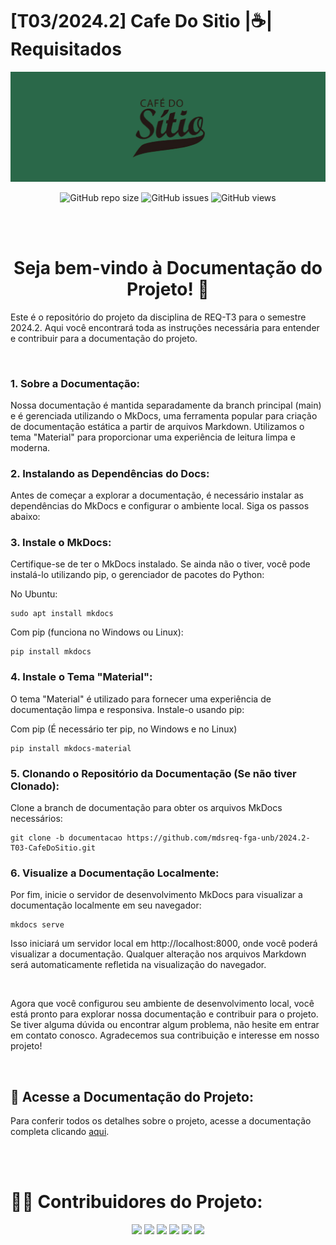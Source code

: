 # [T03/2024.2] Cafe Do Sitio |☕| Requisitados

![Banner](./docs/assets/CafeSitioBanner.png)

<div align="center">

![GitHub repo size](https://img.shields.io/github/repo-size/mdsreq-fga-unb/2024.2-T03-CafeDoSitio?style=for-the-badge)
![GitHub issues](https://img.shields.io/github/issues/mdsreq-fga-unb/2024.2-T03-CafeDoSitio?style=for-the-badge)
![GitHub views](https://komarev.com/ghpvc/?username=req-fga-unb&repo=2024.2-T03-CafeDoSitio&color=blueviolet&style=for-the-badge&label=Views)

</div>

<br>
<br>

<center>
<h1> Seja bem-vindo à Documentação do Projeto! 👋</h1>
</center>

Este é o repositório do projeto da disciplina de REQ-T3 para o semestre 2024.2. Aqui você encontrará toda as instruções necessária para entender e contribuir para a documentação do projeto.

<br>

### 1. Sobre a Documentação:
Nossa documentação é mantida separadamente da branch principal (main) e é gerenciada utilizando o MkDocs, uma ferramenta popular para criação de documentação estática a partir de arquivos Markdown. Utilizamos o tema "Material" para proporcionar uma experiência de leitura limpa e moderna.

### 2. Instalando as Dependências do Docs:
Antes de começar a explorar a documentação, é necessário instalar as dependências do MkDocs e configurar o ambiente local. Siga os passos abaixo:

### 3. Instale o MkDocs:
Certifique-se de ter o MkDocs instalado. Se ainda não o tiver, você pode instalá-lo utilizando pip, o gerenciador de pacotes do Python:

No Ubuntu:

```shell
sudo apt install mkdocs
```

Com pip (funciona no Windows ou Linux):
```shell
pip install mkdocs
```

### 4. Instale o Tema "Material":
O tema "Material" é utilizado para fornecer uma experiência de documentação limpa e responsiva. Instale-o usando pip:

Com pip (É necessário ter pip, no Windows e no Linux)
```shell
pip install mkdocs-material
```

### 5. Clonando o Repositório da Documentação (Se não tiver Clonado):
Clone a branch de documentação para obter os arquivos MkDocs necessários:

```shell
git clone -b documentacao https://github.com/mdsreq-fga-unb/2024.2-T03-CafeDoSitio.git
```

### 6. Visualize a Documentação Localmente:
Por fim, inicie o servidor de desenvolvimento MkDocs para visualizar a documentação localmente em seu navegador:

```shell
mkdocs serve
```

Isso iniciará um servidor local em http://localhost:8000, onde você poderá visualizar a documentação. Qualquer alteração nos arquivos Markdown será automaticamente refletida na visualização do navegador.

<br>

Agora que você configurou seu ambiente de desenvolvimento local, você está pronto para explorar nossa documentação e contribuir para o projeto. Se tiver alguma dúvida ou encontrar algum problema, não hesite em entrar em contato conosco. Agradecemos sua contribuição e interesse em nosso projeto!

<br>

## 📝 Acesse a Documentação do Projeto:

Para conferir todos os detalhes sobre o projeto, acesse a documentação completa clicando [aqui](https://mdsreq-fga-unb.github.io/2024.2-T03-CafeDoSitio/).

<br><br>

# 👩‍💻 Contribuidores do Projeto:

<!-- Foto dos participantes do grupo -->
<div align="center">
  <img src="https://github.com/anawcarol.png" width="100" />
  <img src="https://github.com/arthur-suares.png" width="100"/>
  <img src="https://github.com/DanielRogs.png" width="100"/>
  <img src="https://github.com/JoaoODragonborn.png" width="100"/>
  <img src="https://github.com/manuvaladares.png" width="100"/>
  <img src="https://github.com/marcellaanderle.png" width="100"/>
</div>
